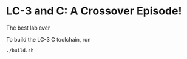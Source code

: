 LC-3 and C: A Crossover Episode!
================================
The best lab ever

To build the LC-3 C toolchain, run

    ./build.sh
